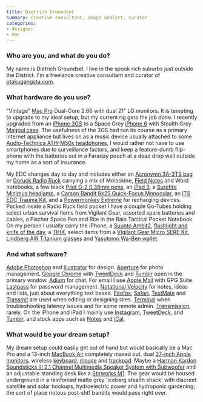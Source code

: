 ```yaml
---
title: Dietrich Groundsel
summary: Creative consultant, image analyst, curator
categories:
- designer
- mac
---
```


### Who are you, and what do you do?

My name is Dietrich Groundsel. I live in the spook rich suburbs just outside the District. I'm a freelance creative consultant and curator of [otakugangsta.com](http://otakugangsta.com "Dietrich's website.").

### What hardware do you use?

"Vintage" [Mac Pro][mac-pro] Dual-Core 2.66 with dual 21" LG monitors. It is tempting to upgrade to my ideal setup, but my current rig gets the job done. I recently upgraded from an [iPhone 3GS][iphone-3gs] to a Space Grey [iPhone 6][iphone-6] with Stealth Grey [Magpul case][field-case-iphone-6]. The usefulness of the 3GS had run its course as a primary internet appliance but lives on as a music device usually attached to some [Audio-Technica ATH-M50x headphones.][ath-m50x] I would rather not have to use smartphones due to surveillance factors, and keep a feature-dumb flip-phone with the batteries out in a Faraday pouch at a dead drop well outside my home as a sort of insurance.

My EDC changes day to day and includes either an [Acronymn 3A-3TS bag][3a-3ts] or [Goruck Radio Ruck][radio-ruck] carrying a mix of Moleskine, [Field Notes][field-notes] and Word notebooks, a few black [Pilot G-2 0.38mm pens][g2.2], an [iPad 3][ipad-3], a [Surefire Minimus headlamp][minimus], a [Carson Bandit 8x25 Quick-Focus Monocular][bandit-8x25], an [ITS EDC Trauma Kit][edc-trauma-kit], and a [Powermonkey Extreme][powermonkey-extreme-12v] for recharging devices. Packed inside a Radio Ruck field pocket I have a couple Go-Tubes holding select urban survival items from Vigilant Gear, assorted spare batteries and cables, a Fischer Space Pen and Rite in the Rain Tactical Pocket Notebook. On my person I usually carry the iPhone, a [Suunto Ambit2][ambit2], [flashlight and knife of the day](https://instagram.com/p/RgS0Y1hWUB/ "A photo of Dietrich's flashlight and knife."), a [TIHK][], select items from a [Vigilant Gear Micro SERE Kit][micro-sere-kit], [Lindberg AIR Titanium glasses][air] and [Yasutomo Wa-Ben wallet][wa-ben].

### And what software?

[Adobe Photoshop][photoshop] and [Illustrator][] for design. [Aperture][] for photo management. [Google Chrome][chrome] with [TweetDeck][] and [Tumblr][] open in the primary window. [Adium][] for chat. For email I use [Apple Mail][mail] with GPG Suite. [Lastpass][] for password management. [Notational Velocity][notational-velocity] for notes, ideas and lists, just about everything text based. [Firefox][], [Safari][], [TextMate][] and [Transmit][] are used when editing or designing sites. [Terminal][] when troubleshooting latency issues and for some remote admin. [Transmission][], rarely. On the iPhone and iPad I mainly use [Instagram][instagram-ios], [TweetDeck][tweetdeck-ios], and [Tumblr][tumblr-ios], and stock apps such as [Notes][] and [iCal][].

### What would be your dream setup?

My dream setup could easily get out of hand but would basically be a Mac Pro and a 13-inch [MacBook Air][macbook-air] completely maxed out, dual [27-inch Apple monitors][thunderbolt-display], wireless [keyboard][], [mouse][magic-mouse] and [trackpad][magic-trackpad]. Maybe a [Harman Kardon Soundsticks III 2.1 Channel Multimedia Speaker System with Subwoofer][soundsticks-iii] and an adjustable standing desk like a [Stirworks M1][stir-kinetic-desk-m1]. The gear would be housed underground in a reinforced matte grey 'iceberg stealth shack' with discreet satellite and solar hookups, hydroelectric power and hydroponic gardening; the sort of place riotous post-shtf bandits would pass right over.

[radio-ruck]: http://news.goruck.com/gear/radio-ruck-explained/ "A rugged backpack."
[3a-3ts]: http://www.acronym.de/product.php?id=532 "A bag."
[iphone-6]: https://en.wikipedia.org/wiki/IPhone_6 "A smartphone."
[ipad-3]: https://www.apple.com/ipad/ "A tablet device with a retina display."
[iphone-3gs]: https://en.wikipedia.org/wiki/IPhone_3GS "A 3 megapixel smartphone."
[g2.2]: https://www.amazon.com/Pilot-Retractable-Premium-Roller-Point/dp/B001GAOTSW/ "A pen."
[tihk]: https://tihk.co/ "A handcuff key."
[thunderbolt-display]: https://www.apple.com/displays/ "A Thunderbolt-powered monitor."
[soundsticks-iii]: https://en.wikipedia.org/wiki/Harman_Kardon#SoundSticks "Swanky-looking computer speakers."
[stir-kinetic-desk-m1]: http://www.stirworks.com/stir-kinetic-desk-m1/ "A standing desk."
[ath-m50x]: http://www.audio-technica.com/cms/headphones/99aff89488ddd6b1/index.html "Over-the-ear headphones."
[ambit2]: http://www.suunto.com/en-US/Products/Sports-Watches/Suunto-Ambit2/Suunto-Ambit2-Black/ "A GPS-powered sports watch."
[air]: http://lindberg.com/showroom/men/air "Titanium eyeglasses."
[field-case-iphone-6]: https://www.magpul.com/products/magpul™-field-case-–-iphone®-6 "A case for the iPhone 6."
[field-notes]: https://fieldnotesbrand.com/ "A brand of notebooks."
[macbook-air]: https://www.apple.com/macbook-air/ "A very thin laptop."
[magic-trackpad]: https://www.apple.com/magictrackpad/ "A trackpad for desktop machines."
[mac-pro]: https://www.apple.com/mac-pro/ "The Intel-based Mac tower computer."
[magic-mouse]: https://www.apple.com/magicmouse/ "A multi-touch mouse."
[micro-sere-kit]: http://monderno.com/news/vigilant-gear-micro-sere-kit/ "A survival and escape kit."
[minimus]: https://www.surefire.com/illumination/headlamps/minimus.html "A headlamp."
[edc-trauma-kit]: https://www.itstactical.com/store/edc/its-edc-trauma-kit/ "A pocket trauma kit."
[bandit-8x25]: https://www.amazon.com/Carson-Bandit-Quick-Focus-Monocular-BA-825/dp/B0000XOB7U "A monocular."
[keyboard]: https://www.apple.com/keyboard/ "The keyboard."
[powermonkey-extreme-12v]: https://www.powertraveller.com/en/shop/portable-chargers/outdoor-adventure/powermonkey-extreme-12v/ "A solar-powered charger."
[wa-ben]: http://www.yasutomo2020.com/wallet.htm "A Cuben Fiber wallet."
[illustrator]: https://www.adobe.com/products/illustrator.html "A vector graphics editor."
[instagram-ios]: https://itunes.apple.com/us/app/instagram/id389801252 "A photo taking/sharing app."
[ical]: https://en.wikipedia.org/wiki/ICal "Calendaring software included with Mac OS X."
[notational-velocity]: http://notational.net/ "A clever note-taking app for the Mac."
[notes]: https://en.wikipedia.org/wiki/Notes_(Apple) "A note-taking application included with Mac OS X."
[transmission]: https://transmissionbt.com/ "A BitTorrent client."
[transmit]: https://panic.com/transmit/ "An FTP/SFTP client for the Mac."
[tumblr-ios]: https://itunes.apple.com/us/app/tumblr/id305343404 "A Tumblr client app."
[tumblr]: https://www.tumblr.com/ "An online personal publishing platform."
[tweetdeck-ios]: https://itunes.apple.com/gb/app/tweetdeck-by-twitter/id485812721 "A Twitter/Facebook client for iOS."
[tweetdeck]: https://about.twitter.com/products/tweetdeck "A multi-column Twitter client."
[terminal]: https://en.wikipedia.org/wiki/Terminal_(OS_X) "A console application included with Mac OS X."
[textmate]: http://macromates.com/ "A text editor for the Mac."
[safari]: https://www.apple.com/safari/ "A fast web browser."
[adium]: https://en.wikipedia.org/wiki/Adium "A multi-protocol chat application for the Mac."
[aperture]: https://en.wikipedia.org/wiki/Aperture_(software) "Photo editing and management software for Mac OS X."
[firefox]: https://www.mozilla.org/en-US/firefox/new/ "A cross-platform open-source web browser."
[mail]: https://en.wikipedia.org/wiki/Mail_(application) "The default Mac OS X mail client."
[chrome]: https://www.google.com/intl/en/chrome/browser/ "A WebKit-based browser, where each tab runs in its own thread."
[lastpass]: https://lastpass.com/ "A password manager."
[photoshop]: https://www.adobe.com/products/photoshop.html "A bitmap image editor."
